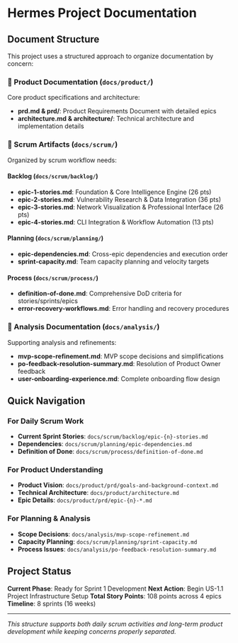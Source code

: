 # Hermes Project Documentation

## Document Structure

This project uses a structured approach to organize documentation by concern:

### 📁 Product Documentation (`docs/product/`)
Core product specifications and architecture:
- **prd.md & prd/**: Product Requirements Document with detailed epics
- **architecture.md & architecture/**: Technical architecture and implementation details

### 📁 Scrum Artifacts (`docs/scrum/`)
Organized by scrum workflow needs:

#### Backlog (`docs/scrum/backlog/`)
- **epic-1-stories.md**: Foundation & Core Intelligence Engine (26 pts)
- **epic-2-stories.md**: Vulnerability Research & Data Integration (36 pts)
- **epic-3-stories.md**: Network Visualization & Professional Interface (26 pts)
- **epic-4-stories.md**: CLI Integration & Workflow Automation (13 pts)

#### Planning (`docs/scrum/planning/`)
- **epic-dependencies.md**: Cross-epic dependencies and execution order
- **sprint-capacity.md**: Team capacity planning and velocity targets

#### Process (`docs/scrum/process/`)
- **definition-of-done.md**: Comprehensive DoD criteria for stories/sprints/epics
- **error-recovery-workflows.md**: Error handling and recovery procedures

### 📁 Analysis Documentation (`docs/analysis/`)
Supporting analysis and refinements:
- **mvp-scope-refinement.md**: MVP scope decisions and simplifications
- **po-feedback-resolution-summary.md**: Resolution of Product Owner feedback
- **user-onboarding-experience.md**: Complete onboarding flow design

## Quick Navigation

### For Daily Scrum Work
- **Current Sprint Stories**: `docs/scrum/backlog/epic-{n}-stories.md`
- **Dependencies**: `docs/scrum/planning/epic-dependencies.md`
- **Definition of Done**: `docs/scrum/process/definition-of-done.md`

### For Product Understanding
- **Product Vision**: `docs/product/prd/goals-and-background-context.md`
- **Technical Architecture**: `docs/product/architecture.md`
- **Epic Details**: `docs/product/prd/epic-{n}-*.md`

### For Planning & Analysis
- **Scope Decisions**: `docs/analysis/mvp-scope-refinement.md`
- **Capacity Planning**: `docs/scrum/planning/sprint-capacity.md`
- **Process Issues**: `docs/analysis/po-feedback-resolution-summary.md`

## Project Status

**Current Phase**: Ready for Sprint 1 Development
**Next Action**: Begin US-1.1 Project Infrastructure Setup
**Total Story Points**: 108 points across 4 epics
**Timeline**: 8 sprints (16 weeks)

---

*This structure supports both daily scrum activities and long-term product development while keeping concerns properly separated.*